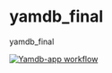 # yamdb_final
yamdb_final

[![Yamdb-app workflow](https://github.com/KorsakovPV/yamdb_final/workflows/Yamdb-app_workflow/badge.svg)](https://github.com/KorsakovPV/yamdb_final/actions)

